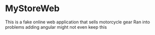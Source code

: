 # MyStoreWeb
This is a fake online web application that sells motorcycle gear 
Ran into problems adding angular might not even keep this 
